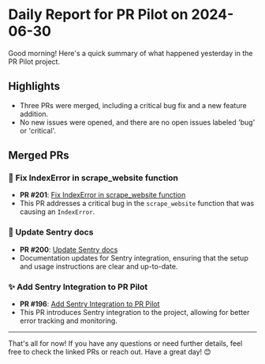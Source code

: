 # Daily Report for PR Pilot on 2024-06-30

Good morning! Here's a quick summary of what happened yesterday in the PR Pilot project.

## Highlights
- Three PRs were merged, including a critical bug fix and a new feature addition.
- No new issues were opened, and there are no open issues labeled 'bug' or 'critical'.

## Merged PRs
### 🐛 Fix IndexError in scrape_website function
- **PR #201**: [Fix IndexError in scrape_website function](https://github.com/PR-Pilot-AI/pr-pilot/pull/201)
- This PR addresses a critical bug in the `scrape_website` function that was causing an `IndexError`.

### 📄 Update Sentry docs
- **PR #200**: [Update Sentry docs](https://github.com/PR-Pilot-AI/pr-pilot/pull/200)
- Documentation updates for Sentry integration, ensuring that the setup and usage instructions are clear and up-to-date.

### ✨ Add Sentry Integration to PR Pilot
- **PR #196**: [Add Sentry Integration to PR Pilot](https://github.com/PR-Pilot-AI/pr-pilot/pull/196)
- This PR introduces Sentry integration to the project, allowing for better error tracking and monitoring.

---

That's all for now! If you have any questions or need further details, feel free to check the linked PRs or reach out. Have a great day! 😊